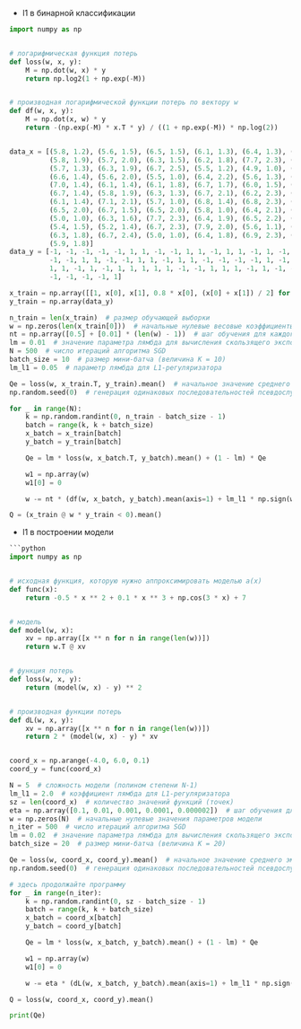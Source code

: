 - l1 в бинарной классификации

```python
import numpy as np


# логарифмическая функция потерь
def loss(w, x, y):
    M = np.dot(w, x) * y
    return np.log2(1 + np.exp(-M))


# производная логарифмической функции потерь по вектору w
def df(w, x, y):
    M = np.dot(x, w) * y
    return -(np.exp(-M) * x.T * y) / ((1 + np.exp(-M)) * np.log(2))


data_x = [(5.8, 1.2), (5.6, 1.5), (6.5, 1.5), (6.1, 1.3), (6.4, 1.3), (7.7, 2.0), (6.0, 1.8), (5.6, 1.3), (6.0, 1.6),
          (5.8, 1.9), (5.7, 2.0), (6.3, 1.5), (6.2, 1.8), (7.7, 2.3), (5.8, 1.2), (6.3, 1.8), (6.0, 1.0), (6.2, 1.3),
          (5.7, 1.3), (6.3, 1.9), (6.7, 2.5), (5.5, 1.2), (4.9, 1.0), (6.1, 1.4), (6.0, 1.6), (7.2, 2.5), (7.3, 1.8),
          (6.6, 1.4), (5.6, 2.0), (5.5, 1.0), (6.4, 2.2), (5.6, 1.3), (6.6, 1.3), (6.9, 2.1), (6.8, 2.1), (5.7, 1.3),
          (7.0, 1.4), (6.1, 1.4), (6.1, 1.8), (6.7, 1.7), (6.0, 1.5), (6.5, 1.8), (6.4, 1.5), (6.9, 1.5), (5.6, 1.3),
          (6.7, 1.4), (5.8, 1.9), (6.3, 1.3), (6.7, 2.1), (6.2, 2.3), (6.3, 2.4), (6.7, 1.8), (6.4, 2.3), (6.2, 1.5),
          (6.1, 1.4), (7.1, 2.1), (5.7, 1.0), (6.8, 1.4), (6.8, 2.3), (5.1, 1.1), (4.9, 1.7), (5.9, 1.8), (7.4, 1.9),
          (6.5, 2.0), (6.7, 1.5), (6.5, 2.0), (5.8, 1.0), (6.4, 2.1), (7.6, 2.1), (5.8, 2.4), (7.7, 2.2), (6.3, 1.5),
          (5.0, 1.0), (6.3, 1.6), (7.7, 2.3), (6.4, 1.9), (6.5, 2.2), (5.7, 1.2), (6.9, 2.3), (5.7, 1.3), (6.1, 1.2),
          (5.4, 1.5), (5.2, 1.4), (6.7, 2.3), (7.9, 2.0), (5.6, 1.1), (7.2, 1.8), (5.5, 1.3), (7.2, 1.6), (6.3, 2.5),
          (6.3, 1.8), (6.7, 2.4), (5.0, 1.0), (6.4, 1.8), (6.9, 2.3), (5.5, 1.3), (5.5, 1.1), (5.9, 1.5), (6.0, 1.5),
          (5.9, 1.8)]
data_y = [-1, -1, -1, -1, -1, 1, 1, -1, -1, 1, 1, -1, 1, 1, -1, 1, -1, -1, -1, 1, 1, -1, -1, -1, -1, 1, 1, -1, 1, -1, 1,
          -1, -1, 1, 1, -1, -1, 1, 1, -1, 1, 1, -1, -1, -1, -1, 1, -1, 1, 1, 1, 1, 1, -1, -1, 1, -1, -1, 1, -1, 1, -1,
          1, 1, -1, 1, -1, 1, 1, 1, 1, 1, -1, -1, 1, 1, 1, -1, 1, -1, -1, -1, -1, 1, 1, -1, 1, -1, 1, 1, 1, 1, -1, 1, 1,
          -1, -1, -1, -1, 1]

x_train = np.array([[1, x[0], x[1], 0.8 * x[0], (x[0] + x[1]) / 2] for x in data_x])
y_train = np.array(data_y)

n_train = len(x_train)  # размер обучающей выборки
w = np.zeros(len(x_train[0]))  # начальные нулевые весовые коэффициенты
nt = np.array([0.5] + [0.01] * (len(w) - 1))  # шаг обучения для каждого параметра w0, w1, w2, ...
lm = 0.01  # значение параметра лямбда для вычисления скользящего экспоненциального среднего
N = 500  # число итераций алгоритма SGD
batch_size = 10  # размер мини-батча (величина K = 10)
lm_l1 = 0.05  # параметр лямбда для L1-регуляризатора

Qe = loss(w, x_train.T, y_train).mean()  # начальное значение среднего эмпирического риска
np.random.seed(0)  # генерация одинаковых последовательностей псевдослучайных чисел

for _ in range(N):
    k = np.random.randint(0, n_train - batch_size - 1)
    batch = range(k, k + batch_size)
    x_batch = x_train[batch]
    y_batch = y_train[batch]

    Qe = lm * loss(w, x_batch.T, y_batch).mean() + (1 - lm) * Qe

    w1 = np.array(w)
    w1[0] = 0

    w -= nt * (df(w, x_batch, y_batch).mean(axis=1) + lm_l1 * np.sign(w1))

Q = (x_train @ w * y_train < 0).mean()

```

- l1 в построении модели

```python
```python
import numpy as np


# исходная функция, которую нужно аппроксимировать моделью a(x)
def func(x):
    return -0.5 * x ** 2 + 0.1 * x ** 3 + np.cos(3 * x) + 7


# модель
def model(w, x):
    xv = np.array([x ** n for n in range(len(w))])
    return w.T @ xv


# функция потерь
def loss(w, x, y):
    return (model(w, x) - y) ** 2


# производная функции потерь
def dL(w, x, y):
    xv = np.array([x ** n for n in range(len(w))])
    return 2 * (model(w, x) - y) * xv


coord_x = np.arange(-4.0, 6.0, 0.1)
coord_y = func(coord_x)

N = 5  # сложность модели (полином степени N-1)
lm_l1 = 2.0  # коэффициент лямбда для L1-регуляризатора
sz = len(coord_x)  # количество значений функций (точек)
eta = np.array([0.1, 0.01, 0.001, 0.0001, 0.000002])  # шаг обучения для каждого параметра w0, w1, w2, w3, w4
w = np.zeros(N)  # начальные нулевые значения параметров модели
n_iter = 500  # число итераций алгоритма SGD
lm = 0.02  # значение параметра лямбда для вычисления скользящего экспоненциального среднего
batch_size = 20  # размер мини-батча (величина K = 20)

Qe = loss(w, coord_x, coord_y).mean()  # начальное значение среднего эмпирического риска
np.random.seed(0)  # генерация одинаковых последовательностей псевдослучайных чисел

# здесь продолжайте программу
for _ in range(n_iter):
    k = np.random.randint(0, sz - batch_size - 1)
    batch = range(k, k + batch_size)
    x_batch = coord_x[batch]
    y_batch = coord_y[batch]

    Qe = lm * loss(w, x_batch, y_batch).mean() + (1 - lm) * Qe

    w1 = np.array(w)
    w1[0] = 0

    w -= eta * (dL(w, x_batch, y_batch).mean(axis=1) + lm_l1 * np.sign(w1))

Q = loss(w, coord_x, coord_y).mean()

print(Qe)

```

```